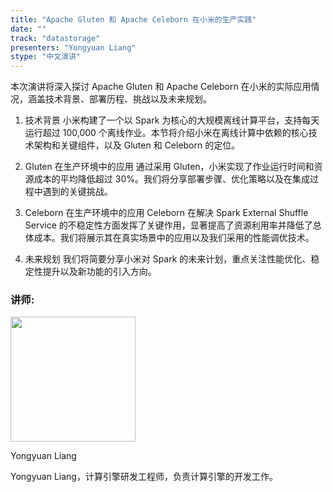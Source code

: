 ```yaml
---
title: "Apache Gluten 和 Apache Celeborn 在小米的生产实践"
date: ""
track: "datastorage"
presenters: "Yongyuan Liang"
stype: "中文演讲"
---
```


本次演讲将深入探讨 Apache Gluten 和 Apache Celeborn 在小米的实际应用情况，涵盖技术背景、部署历程、挑战以及未来规划。

1. 技术背景
小米构建了一个以 Spark 为核心的大规模离线计算平台，支持每天运行超过 100,000 个离线作业。本节将介绍小米在离线计算中依赖的核心技术架构和关键组件，以及 Gluten 和 Celeborn 的定位。

2. Gluten 在生产环境中的应用
通过采用 Gluten，小米实现了作业运行时间和资源成本的平均降低超过 30%。我们将分享部署步骤、优化策略以及在集成过程中遇到的关键挑战。

3. Celeborn 在生产环境中的应用
Celeborn 在解决 Spark External Shuffle Service 的不稳定性方面发挥了关键作用，显著提高了资源利用率并降低了总体成本。我们将展示其在真实场景中的应用以及我们采用的性能调优技术。

4. 未来规划
我们将简要分享小米对 Spark 的未来计划，重点关注性能优化、稳定性提升以及新功能的引入方向。

### 讲师:

<img src="https://sessionize.com/image/791b-400o400o1-MfKwkHsY6VSRSHfZmGQa7o.jpg" width="200" /><br/>

Yongyuan Liang

Yongyuan Liang，计算引擎研发工程师，负责计算引擎的开发工作。